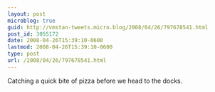 ```yaml
---
layout: post
microblog: true
guid: http://vmstan-tweets.micro.blog/2008/04/26/797678541.html
post_id: 3055172
date: 2008-04-26T15:39:10-0600
lastmod: 2008-04-26T15:39:10-0600
type: post
url: /2008/04/26/797678541.html
---
```

Catching a quick bite of pizza before we head to the docks.
